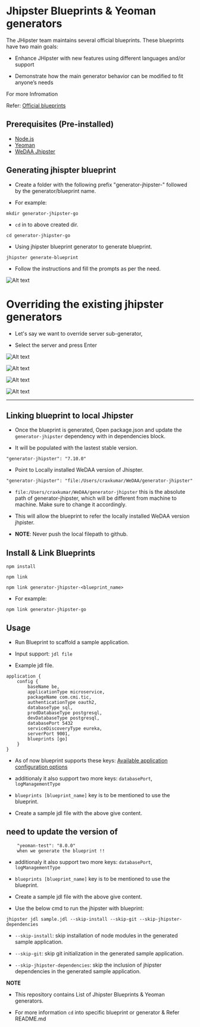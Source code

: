 # Jhipster Blueprints & Yeoman generators

The JHipster team maintains several official blueprints. These blueprints have two main goals:

- Enhance JHipster with new features using different languages and/or support

- Demonstrate how the main generator behavior can be modified to fit anyone’s needs

For more Infromation

Refer: [Official blueprints](https://www.jhipster.tech/modules/official-blueprints/)

## Prerequisites (Pre-installed)
* [Node.js](https://nodejs.org/en/download/)
* [Yeoman](https://yeoman.io/learning/index.html)
* [WeDAA Jhipster](https://github.com/wedaa-tech/generator-jhipster)

## Generating jhispter blueprint

- Create a folder with the following prefix "generator-jhipster-" followed by the generator/blueprint name.

- For example: 

```
mkdir generator-jhipster-go
```

- `cd` in to above created dir.

```
cd generator-jhipster-go
```

- Using jhipster blueprint generator to generate blueprint.

```
jhipster generate-blueprint
```

- Follow the instructions and fill the prompts as per the need.

![Alt text](https://i.imgur.com/yV91YGd.png)

# Overriding the existing jhipster generators

- Let's say we want to override server sub-generator,

- Select the server and press Enter

![Alt text](https://i.imgur.com/D5zNonh.png)

![Alt text](https://i.imgur.com/I4UnclC.png)

![Alt text](https://i.imgur.com/upBLebw.png)

![Alt text](https://i.imgur.com/oraYxUt.png)

---

## Linking blueprint to local Jhipster

- Once the blueprint is generated, Open package.json and update the 
`generator-jhipster` dependency with in dependencies block.

- It will be populated with the lastest stable version.

```
"generator-jhipster": "7.10.0"
```

- Point to Locally installed WeDAA version of  Jhispter.

```
"generator-jhipster": "file:/Users/craxkumar/WeDAA/generator-jhipster"
```

- `file:/Users/craxkumar/WeDAA/generator-jhipster` this is the absolute path of generator-jhipster, which will be different from machine to machine. Make sure to change it accordingly.

- This will allow the blueprint to refer the locally installed WeDAA version jhpister.

- **NOTE**: Never push the local filepath to github.

## Install & Link Blueprints

```
npm install
```
```
npm link 
```
```
npm link generator-jhipster-<blueprint_name>
```

- For example:

```
npm link generator-jhipster-go
```

## Usage

- Run Blueprint to scaffold a sample application.

-  Input support: `jdl file`

- Example jdl file.
```
application {
    config {
        baseName be,
        applicationType microservice,
        packageName com.cmi.tic,
        authenticationType oauth2,
        databaseType sql,
        prodDatabaseType postgresql,
        devDatabaseType postgresql,
        databasePort 5432
        serviceDiscoveryType eureka,
        serverPort 9001,
        blueprints [go]
    } 
}
```

- As of now blueprint supports these keys: [Available application configuration options](https://www.jhipster.tech/jdl/applications#available-application-configuration-options)

- additionaly it also support two more keys: `databasePort`, `logManagementType`

-  `blueprints [blueprint_name]` key is to be mentioned to use the blueprint.

 
- Create a sample jdl file with the above give content.

## need to update the version of 
        "yeoman-test": "8.0.0" 
        when we generate the blueprint !!
- additionaly it also support two more keys: `databasePort`, `logManagementType`

-  `blueprints [blueprint_name]` key is to be mentioned to use the blueprint.

 
- Create a sample jdl file with the above give content.

- Use the below cmd to run the jhipster with blueprint:

```
jhipster jdl sample.jdl --skip-install --skip-git --skip-jhipster-dependencies
```

- `--skip-install`: skip installation of node modules in the generated sample application.

- `--skip-git`: skip git initialization in the generated sample application.

- `--skip-jhipster-dependencies`: skip the inclusion of jhipster dependencies in the generated sample application.

**NOTE**

- This repository contains List of Jhipster Blueprints & Yeoman generators.

- For more information `cd` into specific blueprint or generator & Refer README.md
